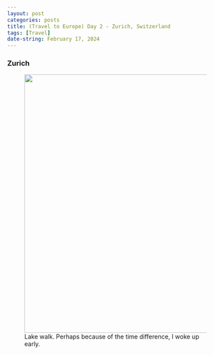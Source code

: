 ```yaml
---
layout: post
categories: posts
title: (Travel to Europe) Day 2 - Zurich, Switzerland
tags: [Travel]
date-string: February 17, 2024
---
```


### Zurich
<figure>
	<img src="/images/2024-02_Europe/240216_Zurich/IMG_6347.jpeg" width="600">
	<figcaption>Lake walk. Perhaps because of the time difference, I woke up early.</figcaption>
</figure>
<br>


